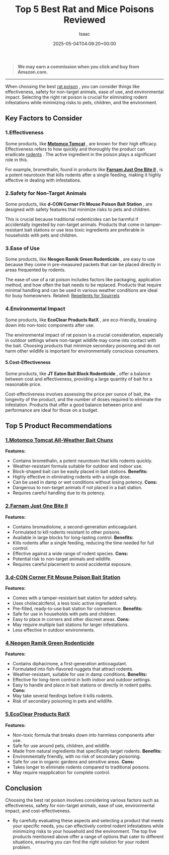 ﻿---
author: Isaac
layout: post
title: Top 5 Best Rat and Mice Poisons Reviewed
date: '2025-05-04T04:09:20+00:00'
categories:
- Product Reviews
- Rats
tags: []
slug: /best-rat-poison/
lastmod: 2025-05-07T12:21:25+03:00
---
> **We may earn a commission when you click and buy from Amazon.com.**
>

---
When choosing the best
[rat poison](http://www.canadianfieldnaturalist.ca/index.php/cfn/article/view/360)
, you can consider things like effectiveness, safety for non-target animals, ease of use, and environmental impact. Selecting the right rat poison is crucial for eliminating rodent infestations while minimizing risks to pets, children, and the environment.
## Key Factors to Consider
### 1.**Effectiveness**
Some products, like
[**Motomco Tomcat**](https://www.amazon.com/dp/B000HHM0JK/?tag=p-policy-20)
, are known for their high efficacy. Effectiveness refers to how quickly and thoroughly the product can eradicate
[rodents](https://pestpolicy.com/best-poison-for-squirrels/)
. The active ingredient in the poison plays a significant role in this.

For example, bromethalin, found in products like
[**Farnam Just One Bite II**](https://www.amazon.com/dp/B005ORDWYA/?tag=p-policy-20)
, is a potent neurotoxin that kills rodents after a single feeding, making it highly effective in dealing with infestations.
### 2.**Safety for Non-Target Animals**
Some products, like
**d-CON Corner Fit Mouse Poison Bait Station**
, are designed with safety features that minimize risks to pets and children.

This is crucial because traditional rodenticides can be harmful if accidentally ingested by non-target animals. Products that come in tamper-resistant bait stations or use less toxic ingredients are preferable in households with pets and children.
### 3.**Ease of Use**
Some products, like
**Neogen Ramik Green Rodenticide**
, are easy to use because they come in pre-measured packets that can be placed directly in areas frequented by rodents.

The ease of use of a rat poison includes factors like packaging, application method, and how often the bait needs to be replaced. Products that require minimal handling and can be used in various weather conditions are ideal for busy homeowners.
Related:
[Repellents for Squirrels](https://pestpolicy.com/best-squirrel-repellent/)
### 4.**Environmental Impact**
Some products, like
**EcoClear Products RatX**
, are eco-friendly, breaking down into non-toxic components after use.

The environmental impact of rat poison is a crucial consideration, especially in outdoor settings where non-target wildlife may come into contact with the bait. Choosing products that minimize secondary poisoning and do not harm other wildlife is important for environmentally conscious consumers.
#### 5.**Cost-Effectiveness**
Some products, like
**JT Eaton Bait Block Rodenticide**
, offer a balance between cost and effectiveness, providing a large quantity of bait for a reasonable price.

Cost-effectiveness involves assessing the price per ounce of bait, the longevity of the product, and the number of doses required to eliminate the infestation. Products that offer a good balance between price and performance are ideal for those on a budget.
## Top 5 Product Recommendations
### [1.**Motomco Tomcat All-Weather Bait Chunx**](https://www.amazon.com/dp/B000HHM0JK/?tag=p-policy-20)
**Features:**
- Contains bromethalin, a potent neurotoxin that kills rodents quickly.
- Weather-resistant formula suitable for outdoor and indoor use.
- Block-shaped bait can be easily placed in bait stations.
**Benefits:**
- Highly effective in eliminating rodents with a single dose.
- Can be used in damp or wet conditions without losing potency.
**Cons:**
- Dangerous to non-target animals if not placed in a bait station.
- Requires careful handling due to its potency.
### [2.**Farnam Just One Bite II**](https://www.amazon.com/dp/B005ORDWYA/?tag=p-policy-20)
**Features:**
- Contains bromadiolone, a second-generation anticoagulant.
- Formulated to kill rodents resistant to other poisons.
- Available in large blocks for long-lasting control.
**Benefits:**
- Kills rodents after a single feeding, reducing the time needed for full control.
- Effective against a wide range of rodent species.
**Cons:**
- Potential risk to non-target animals and wildlife.
- Requires careful placement to avoid accidental exposure.
### [3.**d-CON Corner Fit Mouse Poison Bait Station**](https://www.amazon.com/dp/B07FJXSZTS/?tag=p-policy-20)
**Features:**
- Comes with a tamper-resistant bait station for added safety.
- Uses cholecalciferol, a less toxic active ingredient.
- Pre-filled, ready-to-use bait station for convenience.
**Benefits:**
- Safe for use in households with pets and children.
- Easy to place in corners and other discreet areas.
**Cons:**
- May require multiple bait stations for larger infestations.
- Less effective in outdoor environments.
### [4.**Neogen Ramik Green Rodenticide**](https://www.amazon.com/dp/B005BUZL2Q/?tag=p-policy-20)
**Features:**
- Contains diphacinone, a first-generation anticoagulant.
- Formulated into fish-flavored nuggets that attract rodents.
- Weather-resistant, suitable for use in damp conditions.
**Benefits:**
- Effective for long-term control in both indoor and outdoor settings.
- Easy to handle and place in bait stations or directly in rodent paths.
**Cons:**
- May take several feedings before it kills rodents.
- Risk of secondary poisoning in pets and wildlife.
### [5.**EcoClear Products RatX**](https://www.amazon.com/dp/B0120BFEAM/?tag=p-policy-20)
**Features:**
- Non-toxic formula that breaks down into harmless components after use.
- Safe for use around pets, children, and wildlife.
- Made from natural ingredients that specifically target rodents.
**Benefits:**
- Environmentally friendly, with no risk of secondary poisoning.
- Safe for use in organic gardens and sensitive areas.
**Cons:**
- Takes longer to eliminate rodents compared to traditional poisons.
- May require reapplication for complete control.
## Conclusion
Choosing the best rat poison involves considering various factors such as effectiveness, safety for non-target animals, ease of use, environmental impact, and cost-effectiveness.
- By carefully evaluating these aspects and selecting a product that meets your specific needs, you can effectively control rodent infestations while minimizing risks to your household and the environment.
The top five products mentioned above offer a range of options that cater to different situations, ensuring you can find the right solution for your rodent problem.